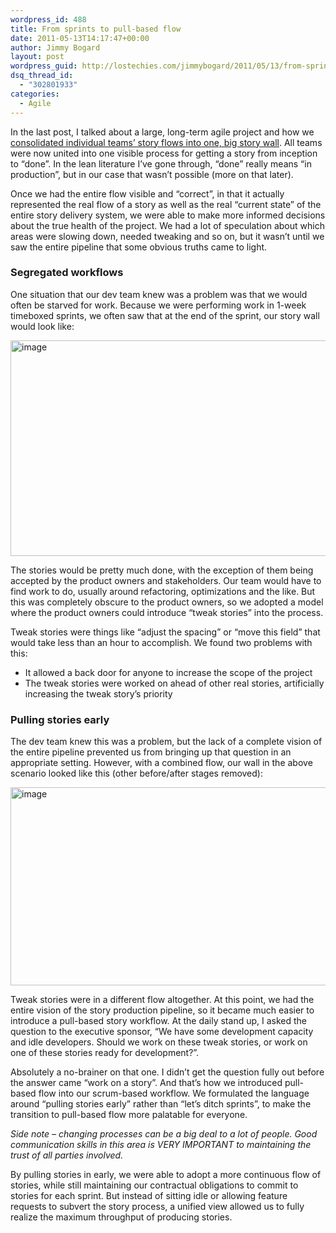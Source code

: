 ```yaml
---
wordpress_id: 488
title: From sprints to pull-based flow
date: 2011-05-13T14:17:47+00:00
author: Jimmy Bogard
layout: post
wordpress_guid: http://lostechies.com/jimmybogard/2011/05/13/from-sprints-to-pull-based-flow/
dsq_thread_id:
  - "302801933"
categories:
  - Agile
---
```

In the last post, I talked about a large, long-term agile project and how we [consolidated individual teams’ story flows into one, big story wall](http://lostechies.com/jimmybogard/2011/05/12/visualizing-the-entire-flow/). All teams were now united into one visible process for getting a story from inception to “done”. In the lean literature I’ve gone through, “done” really means “in production”, but in our case that wasn’t possible (more on that later).

Once we had the entire flow visible and “correct”, in that it actually represented the real flow of a story as well as the real “current state” of the entire story delivery system, we were able to make more informed decisions about the true health of the project. We had a lot of speculation about which areas were slowing down, needed tweaking and so on, but it wasn’t until we saw the entire pipeline that some obvious truths came to light.

### Segregated workflows

One situation that our dev team knew was a problem was that we would often be starved for work. Because we were performing work in 1-week timeboxed sprints, we often saw that at the end of the sprint, our story wall would look like:

[<img style="background-image: none; border-bottom: 0px; border-left: 0px; padding-left: 0px; padding-right: 0px; display: inline; border-top: 0px; border-right: 0px; padding-top: 0px" title="image" border="0" alt="image" src="http://lostechies.com/content/jimmybogard/uploads/2011/05/image_thumb3.png" width="644" height="345" />](http://lostechies.com/content/jimmybogard/uploads/2011/05/image3.png)

The stories would be pretty much done, with the exception of them being accepted by the product owners and stakeholders. Our team would have to find work to do, usually around refactoring, optimizations and the like. But this was completely obscure to the product owners, so we adopted a model where the product owners could introduce “tweak stories” into the process.

Tweak stories were things like “adjust the spacing” or “move this field” that would take less than an hour to accomplish. We found two problems with this:

  * It allowed a back door for anyone to increase the scope of the project
  * The tweak stories were worked on ahead of other real stories, artificially increasing the tweak story’s priority

### Pulling stories early

The dev team knew this was a problem, but the lack of a complete vision of the entire pipeline prevented us from bringing up that question in an appropriate setting. However, with a combined flow, our wall in the above scenario looked like this (other before/after stages removed):

[<img style="background-image: none; border-bottom: 0px; border-left: 0px; padding-left: 0px; padding-right: 0px; display: inline; border-top: 0px; border-right: 0px; padding-top: 0px" title="image" border="0" alt="image" src="http://lostechies.com/content/jimmybogard/uploads/2011/05/image_thumb4.png" width="629" height="317" />](http://lostechies.com/content/jimmybogard/uploads/2011/05/image4.png)

Tweak stories were in a different flow altogether. At this point, we had the entire vision of the story production pipeline, so it became much easier to introduce a pull-based story workflow. At the daily stand up, I asked the question to the executive sponsor, “We have some development capacity and idle developers. Should we work on these tweak stories, or work on one of these stories ready for development?”.

Absolutely a no-brainer on that one. I didn’t get the question fully out before the answer came “work on a story”. And that’s how we introduced pull-based flow into our scrum-based workflow. We formulated the language around “pulling stories early” rather than “let’s ditch sprints”, to make the transition to pull-based flow more palatable for everyone.

_Side note – changing processes can be a big deal to a lot of people. Good communication skills in this area is VERY IMPORTANT to maintaining the trust of all parties involved._

By pulling stories in early, we were able to adopt a more continuous flow of stories, while still maintaining our contractual obligations to commit to stories for each sprint. But instead of sitting idle or allowing feature requests to subvert the story process, a unified view allowed us to fully realize the maximum throughput of producing stories.
